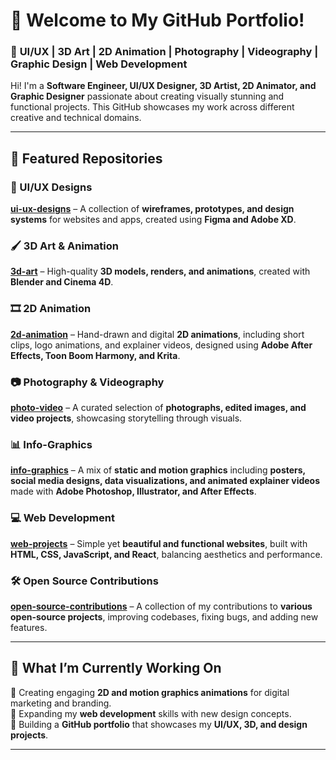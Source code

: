 # **👋 Welcome to My GitHub Portfolio!**  

### 🎨 **UI/UX | 3D Art | 2D Animation | Photography | Videography | Graphic Design | Web Development**  

Hi! I'm a **Software Engineer, UI/UX Designer, 3D Artist, 2D Animator, and Graphic Designer** passionate about creating visually stunning and functional projects. This GitHub showcases my work across different creative and technical domains.  

---

## **📌 Featured Repositories**  

### **🎨 UI/UX Designs**  
**[ui-ux-designs](https://github.com/curtismwarema-25/ui-ux-designs)** – A collection of **wireframes, prototypes, and design systems** for websites and apps, created using **Figma and Adobe XD**.  

### **🖌️ 3D Art & Animation**  
**[3d-art](https://github.com/curtismwarema-25/3d-art)** – High-quality **3D models, renders, and animations**, created with **Blender and Cinema 4D**.  

### **🎞️ 2D Animation**  
**[2d-animation](https://github.com/curtismwarema-25/2-D-animation)** – Hand-drawn and digital **2D animations**, including short clips, logo animations, and explainer videos, designed using **Adobe After Effects, Toon Boom Harmony, and Krita**.  

### **📷 Photography & Videography**  
**[photo-video](https://github.com/curtismwarema-25/photography)** – A curated selection of **photographs, edited images, and video projects**, showcasing storytelling through visuals.  

### **📊 Info-Graphics**  
**[info-graphics](https://github.com/curtismwarema-25/info-graphics)** – A mix of **static and motion graphics** including **posters, social media designs, data visualizations, and animated explainer videos** made with **Adobe Photoshop, Illustrator, and After Effects**.  

### **💻 Web Development**  
**[web-projects](https://github.com/curtismwarema-25/web-projects)** – Simple yet **beautiful and functional websites**, built with **HTML, CSS, JavaScript, and React**, balancing aesthetics and performance.  

### **🛠️ Open Source Contributions**  
**[open-source-contributions](https://github.com/curtismwarema-25/WRRIC)** – A collection of my contributions to **various open-source projects**, improving codebases, fixing bugs, and adding new features.  

---

## **🚀 What I’m Currently Working On**  
🔹 Creating engaging **2D and motion graphics animations** for digital marketing and branding.  
🔹 Expanding my **web development** skills with new design concepts.  
🔹 Building a **GitHub portfolio** that showcases my **UI/UX, 3D, and design projects**.  

---
